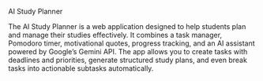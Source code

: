 AI Study Planner

The AI Study Planner is a web application designed to help students plan and manage their studies effectively. It combines a task manager, Pomodoro timer, motivational quotes, progress tracking, and an AI assistant powered by Google’s Gemini API. The app allows you to create tasks with deadlines and priorities, generate structured study plans, and even break tasks into actionable subtasks automatically.
